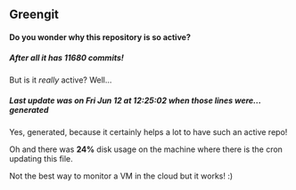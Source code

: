 ## Greengit

#### Do you wonder why this repository is so active?

##### After all it has 11680 commits!

But is it *really* active? Well...

##### Last update was on Fri Jun 12 at 12:25:02 when those lines were... generated

Yes, generated, because it certainly helps a lot to have such an active repo!

Oh and there was **24%** disk usage on the machine
where there is the cron updating this file.

Not the best way to monitor a VM in the cloud but it works! :)

